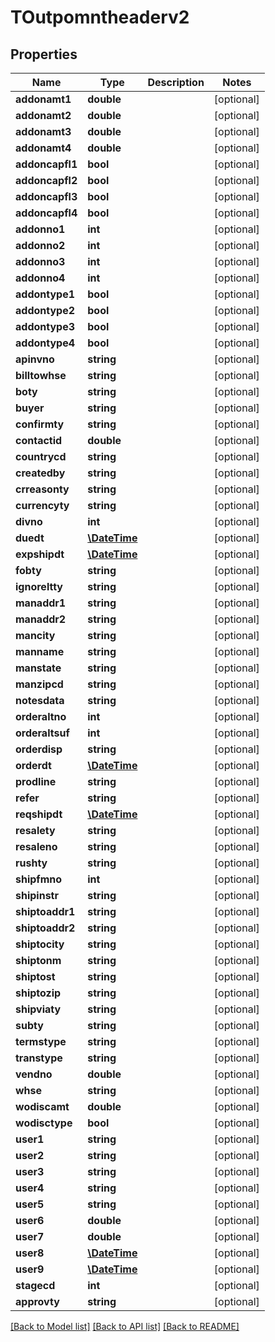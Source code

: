 # TOutpomntheaderv2

## Properties
Name | Type | Description | Notes
------------ | ------------- | ------------- | -------------
**addonamt1** | **double** |  | [optional] 
**addonamt2** | **double** |  | [optional] 
**addonamt3** | **double** |  | [optional] 
**addonamt4** | **double** |  | [optional] 
**addoncapfl1** | **bool** |  | [optional] 
**addoncapfl2** | **bool** |  | [optional] 
**addoncapfl3** | **bool** |  | [optional] 
**addoncapfl4** | **bool** |  | [optional] 
**addonno1** | **int** |  | [optional] 
**addonno2** | **int** |  | [optional] 
**addonno3** | **int** |  | [optional] 
**addonno4** | **int** |  | [optional] 
**addontype1** | **bool** |  | [optional] 
**addontype2** | **bool** |  | [optional] 
**addontype3** | **bool** |  | [optional] 
**addontype4** | **bool** |  | [optional] 
**apinvno** | **string** |  | [optional] 
**billtowhse** | **string** |  | [optional] 
**boty** | **string** |  | [optional] 
**buyer** | **string** |  | [optional] 
**confirmty** | **string** |  | [optional] 
**contactid** | **double** |  | [optional] 
**countrycd** | **string** |  | [optional] 
**createdby** | **string** |  | [optional] 
**crreasonty** | **string** |  | [optional] 
**currencyty** | **string** |  | [optional] 
**divno** | **int** |  | [optional] 
**duedt** | [**\DateTime**](\DateTime.md) |  | [optional] 
**expshipdt** | [**\DateTime**](\DateTime.md) |  | [optional] 
**fobty** | **string** |  | [optional] 
**ignoreltty** | **string** |  | [optional] 
**manaddr1** | **string** |  | [optional] 
**manaddr2** | **string** |  | [optional] 
**mancity** | **string** |  | [optional] 
**manname** | **string** |  | [optional] 
**manstate** | **string** |  | [optional] 
**manzipcd** | **string** |  | [optional] 
**notesdata** | **string** |  | [optional] 
**orderaltno** | **int** |  | [optional] 
**orderaltsuf** | **int** |  | [optional] 
**orderdisp** | **string** |  | [optional] 
**orderdt** | [**\DateTime**](\DateTime.md) |  | [optional] 
**prodline** | **string** |  | [optional] 
**refer** | **string** |  | [optional] 
**reqshipdt** | [**\DateTime**](\DateTime.md) |  | [optional] 
**resalety** | **string** |  | [optional] 
**resaleno** | **string** |  | [optional] 
**rushty** | **string** |  | [optional] 
**shipfmno** | **int** |  | [optional] 
**shipinstr** | **string** |  | [optional] 
**shiptoaddr1** | **string** |  | [optional] 
**shiptoaddr2** | **string** |  | [optional] 
**shiptocity** | **string** |  | [optional] 
**shiptonm** | **string** |  | [optional] 
**shiptost** | **string** |  | [optional] 
**shiptozip** | **string** |  | [optional] 
**shipviaty** | **string** |  | [optional] 
**subty** | **string** |  | [optional] 
**termstype** | **string** |  | [optional] 
**transtype** | **string** |  | [optional] 
**vendno** | **double** |  | [optional] 
**whse** | **string** |  | [optional] 
**wodiscamt** | **double** |  | [optional] 
**wodisctype** | **bool** |  | [optional] 
**user1** | **string** |  | [optional] 
**user2** | **string** |  | [optional] 
**user3** | **string** |  | [optional] 
**user4** | **string** |  | [optional] 
**user5** | **string** |  | [optional] 
**user6** | **double** |  | [optional] 
**user7** | **double** |  | [optional] 
**user8** | [**\DateTime**](\DateTime.md) |  | [optional] 
**user9** | [**\DateTime**](\DateTime.md) |  | [optional] 
**stagecd** | **int** |  | [optional] 
**approvty** | **string** |  | [optional] 

[[Back to Model list]](../README.md#documentation-for-models) [[Back to API list]](../README.md#documentation-for-api-endpoints) [[Back to README]](../README.md)


